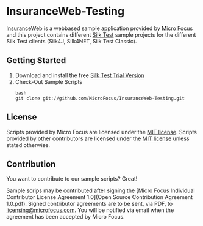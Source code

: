 # InsuranceWeb-Testing

[InsuranceWeb][1] is a webbased sample application provided by [Micro Focus][2] and this project contains different [Silk Test][3] sample projects for the different Silk Test clients (Silk4J, Silk4NET, Silk Test Classic).

## Getting Started
1. Download and install the free [Silk Test Trial Version][4]
2. Check-Out Sample Scripts
	```
	bash
	git clone git://github.com/MicroFocus/InsuranceWeb-Testing.git
	```
	
## License
Scripts provided by Micro Focus are licensed under the [MIT license](LICENSE).
Scripts provided by other contributors are licensed under the [MIT license](LICENSE) unless stated otherwise.

## Contribution
You want to contribute to our sample scripts? Great!

Sample scrips may be contributed after signing the [Micro Focus Individual Contributor License Agreement 1.0](Open Source Contribution Agreement 1.0.pdf).
Signed contributor agreements are to be sent, via PDF, to <licensing@microfocus.com>.
You will be notified via email when the agreement has been accepted by Micro Focus.  

[1]: http://demo.borland.com/InsuranceWebExtJS/
[2]: http://www.borland.com
[3]: http://www.borland.com/SilkTest
[4]: http://www.borland.com/en-GB/Products/Software-Testing/Automated-Testing/Silk-Test/Product-Trial
